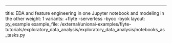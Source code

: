 ---
title: EDA and feature engineering in one Jupyter notebook and modeling in the other
weight: 1
variants: +flyte -serverless -byoc -byok
layout: py_example
example_file: /external/unionai-examples/flyte-tutorials/exploratory_data_analysis/exploratory_data_analysis/notebooks_as_tasks.py